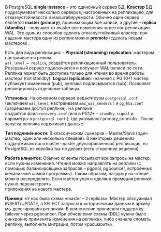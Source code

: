 В PostgreSQL **single instance** – это одиночный сервер БД. **Кластер** БД подразумевает несколько  серверов, настроенных на репликацию, для отказоустойчивости и масштабируемости. Обычно  один сервер является **master (primary)**, принимающим все записи, а другие – **replica (standby)** –   получают от master все изменения через лог репликации WAL. Это один из способов сделать отказоустойчивый кластер: при падении мастера одну из реплик можно **promote** (сделать новым  мастером) .  

Есть два вида репликации: - **Physical (streaming) replication**: мастером настраивается режим  
`wal_level = replica`, создаётся репликационный пользователь. Резервный сервер   подключается и получает WAL-записи по сети. Реплика может быть доступна только для чтения   во время работы мастера (hot standby).  **Logical replication**: (начиная с PG 10+) мастер публикует изменения (pub), реплика  подписывается (sub). Позволяет реплицировать отдельные таблицы.  

**Установка**: На основном сервере редактируем `postgresql.conf` (включаем `wal_level`,   настраиваем `max_wal_senders` ) и `pg_hba.conf` (разрешаем доступ реплике). На реплике  
создаётся файл `recovery.conf` (или в PG12+ – `standby.signal` и параметры в  `postgresql.conf` ), где указывают primary_conninfo . После запуска реплика подтягивает  данные.  

**Тип подчинённости**: В классическом сценарии – Master/Slave (один мастер, один или несколько  слейвов). В некоторых решениях поддерживаются и master-master  двунаправленная)   репликация, но PostgreSQL из коробки так не делает (есть сторонние решения).  

**Работа клиентов**: Обычно клиенты посылают все запросы на мастер, если нужны изменения. 
Чтения можно направлять на реплики (с помощью балансировщика запросов – pgpool,   pgbouncer, встроенных механизмов самой программы). Таким образом, нагрузку на чтение  
можно распределить. Если мастер упал и сделана промоция реплики, нужно перенастроить  
приложения на нового мастера.  

**Пример**: «У нас была схема «master – 2 replicas». Мастер обслуживал INSERT/UPDATE, а SELECT  запросы к историческим данным и архиву мы делегировали репликам. В приложении прописали   поддержку failover через pgbouncer. При обновлении схемы (DDL) нужно было синхронно  применять изменения на репликах, либо сначала сломать реплику, выполнить миграции, потом  «расшарить».